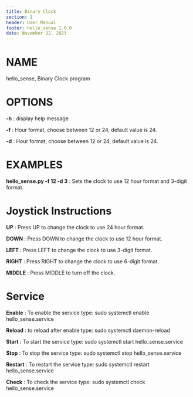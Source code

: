 ```yaml
---
title: Binary Clock
section: 1
header: User Manual
footer: hello_sense 1.0.0
date: November 22, 2023
---
```


# NAME
hello_sense, Binary Clock program

# OPTIONS
**-h** 
: display help message

**-f** 
: Hour format, choose between 12 or 24, default value is 24.

**-d** 
: Hour format, choose between 12 or 24, default value is 24.

# EXAMPLES
**hello_sense.py -f 12 -d 3**
: Sets the clock to use 12 hour format and 3-digit format.

# Joystick Instructions
**UP**
: Press UP to change the clock to use 24 hour format.

**DOWN**
: Press DOWN to change the clock to use 12 hour format.

**LEFT**
: Press LEFT to change the clock to use 3-digit format.

**RIGHT**
: Press RIGHT to change the clock to use 6-digit format.

**MIDDLE**
: Press MIDDLE to turn off the clock.

# Service
**Enable**
: To enable the service type: sudo systemctl enable hello_sense.service

**Reload**
: to reload after enable type: sudo systemctl daemon-reload

**Start**
: To start the service type: sudo systemctl start hello_sense.service

**Stop**
: To stop the service type: sudo systemctl stop hello_sense.service

**Restart**
: To restart the service type: sudo systemctl restart hello_sense.service

**Check**
: To check the service type: sudo systemctl check hello_sense.service